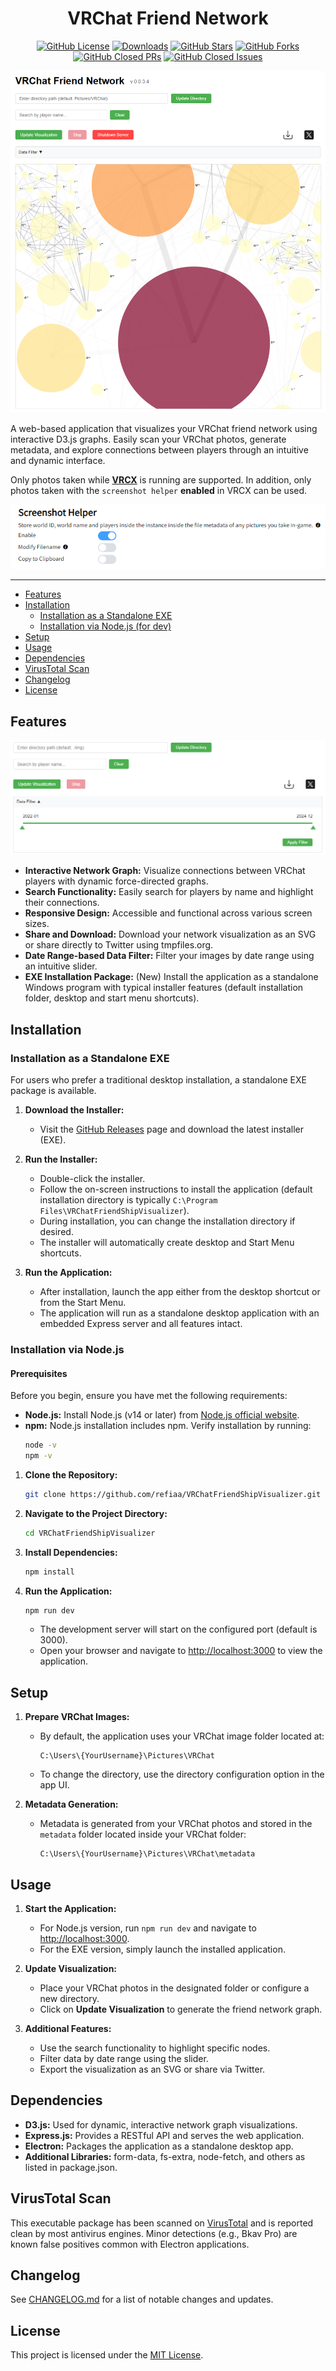 <div align="center">

# VRChat Friend Network

<!-- Shields -->
[![GitHub License](https://img.shields.io/github/license/refiaa/VRChatFriendShipVisualizer?style=flat-round&color=red)](https://github.com/refiaa/VRChatFriendShipVisualizer/blob/master/LICENSE)
[![Downloads](https://img.shields.io/github/downloads/refiaa/VRChatFriendShipVisualizer/total?color=orange)](https://github.com/refiaa/VRChatFriendShipVisualizer/releases/latest)
[![GitHub Stars](https://img.shields.io/github/stars/refiaa/VRChatFriendShipVisualizer?style=flat-round&color=yellow)](https://github.com/refiaa/VRChatFriendShipVisualizer/stargazers)
[![GitHub Forks](https://img.shields.io/github/forks/refiaa/VRChatFriendShipVisualizer?style=flat-round&color=green)](https://github.com/refiaa/VRChatFriendShipVisualizer/network/members)
[![GitHub Closed PRs](https://img.shields.io/github/issues-pr-closed/refiaa/VRChatFriendShipVisualizer?style=flat-round&color=blue)](https://github.com/refiaa/VRChatFriendShipVisualizer/pulls?q=is%3Apr+is%3Aclosed)
[![GitHub Closed Issues](https://img.shields.io/github/issues-closed/refiaa/VRChatFriendShipVisualizer?style=flat-round&color=purple)](https://github.com/refiaa/VRChatFriendShipVisualizer/issues?q=is%3Aissue+is%3Aclosed)


![preview](./image/main.png)

</div>

A web-based application that visualizes your VRChat friend network using interactive D3.js graphs. Easily scan your VRChat photos, generate metadata, and explore connections between players through an intuitive and dynamic interface.

Only photos taken while [**VRCX**](https://github.com/vrcx-team/VRCX) is running are supported. In addition, only photos taken with the `screenshot helper` **enabled** in VRCX can be used.

<div align="center">
  
![preview](./image/help.png)

</div>

<div align="left">

---

- [Features](#features)
- [Installation](#installation)
   - [Installation as a Standalone EXE](#installation-as-a-standalone-exe)
  - [Installation via Node.js (for dev)](#installation-via-nodejs)
- [Setup](#setup)
- [Usage](#usage)
- [Dependencies](#dependencies)
- [VirusTotal Scan](#virustotal-scan)
- [Changelog](#changelog)
- [License](#license)

## Features

![features](./image/features.png)

- **Interactive Network Graph:** Visualize connections between VRChat players with dynamic force-directed graphs.
- **Search Functionality:** Easily search for players by name and highlight their connections.
- **Responsive Design:** Accessible and functional across various screen sizes.
- **Share and Download:** Download your network visualization as an SVG or share directly to Twitter using tmpfiles.org.
- **Date Range-based Data Filter:** Filter your images by date range using an intuitive slider.
- **EXE Installation Package:** (New) Install the application as a standalone Windows program with typical installer features (default installation folder, desktop and start menu shortcuts).

## Installation


### Installation as a Standalone EXE

For users who prefer a traditional desktop installation, a standalone EXE package is available.

1. **Download the Installer:**
   - Visit the [GitHub Releases](https://github.com/refiaa/VRChatFriendShipVisualizer/releases) page and download the latest installer (EXE).

2. **Run the Installer:**
   - Double-click the installer.
   - Follow the on-screen instructions to install the application (default installation directory is typically `C:\Program Files\VRChatFriendShipVisualizer`).
   - During installation, you can change the installation directory if desired.
   - The installer will automatically create desktop and Start Menu shortcuts.

3. **Run the Application:**
   - After installation, launch the app either from the desktop shortcut or from the Start Menu.
   - The application will run as a standalone desktop application with an embedded Express server and all features intact.


### Installation via Node.js

#### Prerequisites

Before you begin, ensure you have met the following requirements:

- **Node.js:** Install Node.js (v14 or later) from [Node.js official website](https://nodejs.org/).
- **npm:** Node.js installation includes npm. Verify installation by running:
  ```bash
  node -v
  npm -v
  ```

1. **Clone the Repository:**
   ```bash
   git clone https://github.com/refiaa/VRChatFriendShipVisualizer.git
   ```

2. **Navigate to the Project Directory:**
   ```bash
   cd VRChatFriendShipVisualizer
   ```

3. **Install Dependencies:**
   ```bash
   npm install
   ```

4. **Run the Application:**
   ```bash
   npm run dev
   ```
    - The development server will start on the configured port (default is 3000).
    - Open your browser and navigate to [http://localhost:3000](http://localhost:3000/) to view the application.

## Setup

1. **Prepare VRChat Images:**
    - By default, the application uses your VRChat image folder located at:
      ```
      C:\Users\{YourUsername}\Pictures\VRChat
      ```
    - To change the directory, use the directory configuration option in the app UI.

2. **Metadata Generation:**
    - Metadata is generated from your VRChat photos and stored in the `metadata` folder located inside your VRChat folder:
      ```
      C:\Users\{YourUsername}\Pictures\VRChat\metadata
      ```

## Usage

1. **Start the Application:**
    - For Node.js version, run `npm run dev` and navigate to [http://localhost:3000](http://localhost:3000/).
    - For the EXE version, simply launch the installed application.

2. **Update Visualization:**
    - Place your VRChat photos in the designated folder or configure a new directory.
    - Click on **Update Visualization** to generate the friend network graph.

3. **Additional Features:**
    - Use the search functionality to highlight specific nodes.
    - Filter data by date range using the slider.
    - Export the visualization as an SVG or share via Twitter.

## Dependencies

- **D3.js:** Used for dynamic, interactive network graph visualizations.
- **Express.js:** Provides a RESTful API and serves the web application.
- **Electron:** Packages the application as a standalone desktop app.
- **Additional Libraries:** form-data, fs-extra, node-fetch, and others as listed in package.json.

## VirusTotal Scan

This executable package has been scanned on [VirusTotal](https://www.virustotal.com/gui/file/f6864c0f5ca58c3448dc0800209a7fc2f6244e887dceecbffb27bec97861eb08) and is reported clean by most antivirus engines. Minor detections (e.g., Bkav Pro) are known false positives common with Electron applications.


## Changelog

See [CHANGELOG.md](CHANGELOG.md) for a list of notable changes and updates.

## License

This project is licensed under the [MIT License](LICENSE).
